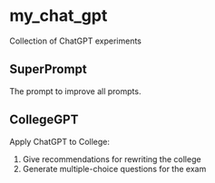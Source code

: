 # my_chat_gpt

Collection of ChatGPT experiments

## SuperPrompt

The prompt to improve all prompts.

## CollegeGPT

Apply ChatGPT to College:
1. Give recommendations for rewriting the college
2. Generate multiple-choice questions for the exam
